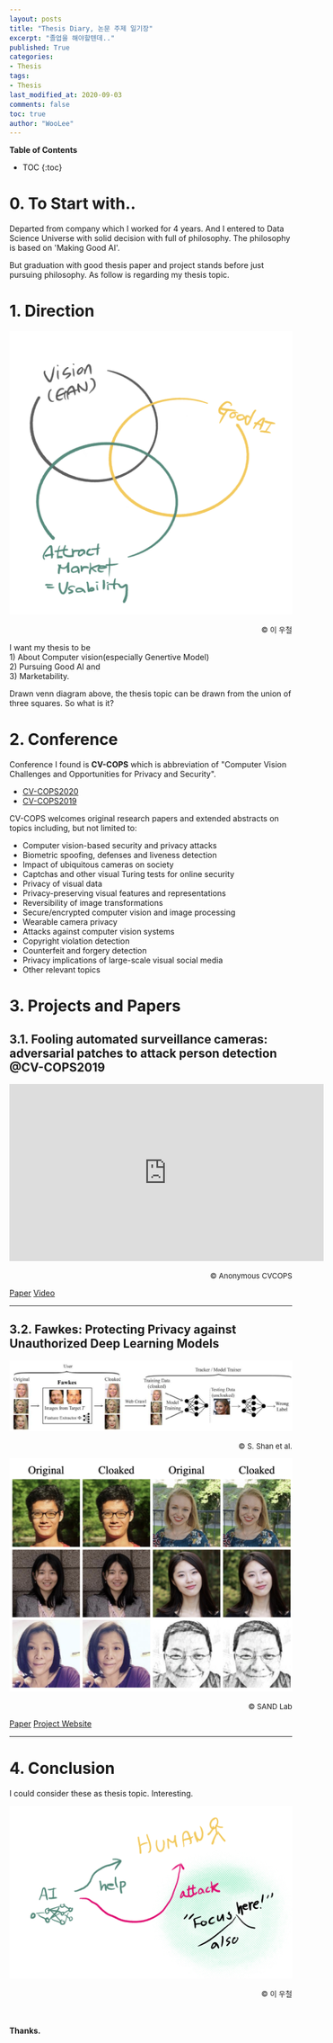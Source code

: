```yaml
---
layout: posts
title: "Thesis Diary, 논문 주제 일기장"
excerpt: "졸업을 해야할텐데.."
published: True
categories:
- Thesis
tags:
- Thesis
last_modified_at: 2020-09-03
comments: false
toc: true
author: "WooLee"
---
```


**Table of Contents**<br>
* TOC
{:toc}

# 0. To Start with..
Departed from company which I worked for 4 years. And I entered to Data Science Universe with solid decision with full of philosophy. 
The philosophy is based on 'Making Good AI'.

But graduation with good thesis paper and project stands before just pursuing philosophy. As follow is regarding my thesis topic.

# 1. Direction
<img src="/assets/img/thesis/fig1.png">
<p style="text-align:right;"><font size="2">&copy;	이 우철</font></p>

I want my thesis to be <br>1) About Computer vision(especially Genertive Model)<br> 2) Pursuing Good AI and <br>3) Marketability.

Drawn venn diagram above, the thesis topic can be drawn from the union of three squares. So what is it?

# 2. Conference
Conference I found is **CV-COPS** which is abbreviation of "Computer Vision Challenges and Opportunities for Privacy and Security". 
- [CV-COPS2020](https://cvcops20.cispa.saarland/#)
- [CV-COPS2019](https://cvcops19.cispa.saarland/)

CV-COPS welcomes original research papers and extended abstracts on topics including, but not limited to:

- Computer vision-based security and privacy attacks
- Biometric spoofing, defenses and liveness detection
- Impact of ubiquitous cameras on society
- Captchas and other visual Turing tests for online security
- Privacy of visual data
- Privacy-preserving visual features and representations
- Reversibility of image transformations
- Secure/encrypted computer vision and image processing
- Wearable camera privacy
- Attacks against computer vision systems
- Copyright violation detection
- Counterfeit and forgery detection
- Privacy implications of large-scale visual social media
- Other relevant topics

# 3. Projects and Papers
## 3.1. Fooling automated surveillance cameras: adversarial patches to attack person detection @CV-COPS2019<br>
<iframe width="560" height="315" src="https://www.youtube.com/embed/MIbFvK2S9g8" frameborder="0" allow="accelerometer; autoplay; encrypted-media; gyroscope; picture-in-picture" allowfullscreen></iframe> 
<p style="text-align:right;"><font size="2">&copy;	Anonymous CVCOPS</font></p>

[Paper](https://arxiv.org/abs/1904.08653) [Video](https://www.youtube.com/watch?v=MIbFvK2S9g8&feature=youtu.be) 

***

## 3.2. Fawkes: Protecting Privacy against Unauthorized Deep Learning Models
<img src="/assets/img/thesis/fig2.png">
<p style="text-align:right;"><font size="2">&copy;	S. Shan et al.</font></p>

<img src="/assets/img/thesis/fig3.png">
<p style="text-align:right;"><font size="2">&copy;	SAND Lab</font></p>

[Paper](http://people.cs.uchicago.edu/~ravenben/publications/abstracts/fawkes-usenix20.html) [Project Website](http://sandlab.cs.uchicago.edu/fawkes/#paper)

***

# 4. Conclusion  
I could consider these as thesis topic. Interesting.

<img src="/assets/img/thesis/fig4.png">
<p style="text-align:right;"><font size="2">&copy;	이 우철</font></p>
  

<!-- ### Z. Reference
- &#9720;	 결정적 한마디가 삶의 철학이 된다 &#9727;	 아이템하우스, 한 수운님 엮음 -->



<br><br>**Thanks.**